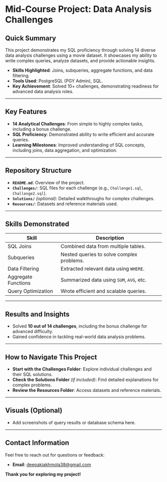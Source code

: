# Mid-Course Project: Data Analysis Challenges

## Quick Summary
This project demonstrates my SQL proficiency through solving 14 diverse data analysis challenges using a movie dataset. It showcases my ability to write complex queries, analyze datasets, and provide actionable insights. 

- **Skills Highlighted**: Joins, subqueries, aggregate functions, and data filtering.
- **Tools Used**: PostgreSQL (PGY Admin), SQL.
- **Key Achievement**: Solved 10+ challenges, demonstrating readiness for advanced data analysis roles.

---

## Key Features
- **14 Analytical Challenges**: From simple to highly complex tasks, including a bonus challenge.
- **SQL Proficiency**: Demonstrated ability to write efficient and accurate queries.
- **Learning Milestones**: Improved understanding of SQL concepts, including joins, data aggregation, and optimization.

---

## Repository Structure
- **`README.md`**: Overview of the project.
- **`Challenges/`**: SQL files for each challenge (e.g., `Challenge1.sql`, `Challenge2.sql`).
- **`Solutions/`** *(optional)*: Detailed walkthroughs for complex challenges.
- **`Resources/`**: Datasets and reference materials used.

---

## Skills Demonstrated
| Skill                  | Description                                |
|------------------------|--------------------------------------------|
| SQL Joins             | Combined data from multiple tables.        |
| Subqueries            | Nested queries to solve complex problems.  |
| Data Filtering        | Extracted relevant data using `WHERE`.     |
| Aggregate Functions   | Summarized data using `SUM`, `AVG`, etc.   |
| Query Optimization    | Wrote efficient and scalable queries.      |

---

## Results and Insights
- Solved **10 out of 14 challenges**, including the bonus challenge for advanced difficulty.
- Gained confidence in tackling real-world data analysis problems.

---

## How to Navigate This Project
- **Start with the Challenges Folder**: Explore individual challenges and their SQL solutions.
- **Check the Solutions Folder** *(if included)*: Find detailed explanations for complex problems.
- **Review the Resources Folder**: Access datasets and reference materials.

---

## Visuals (Optional)
- Add screenshots of query results or database schema here.

---

## Contact Information
Feel free to reach out for questions or feedback:
- **Email**: [deepakjakhmola38@gmail.com](#)

**Thank you for exploring my project!**

